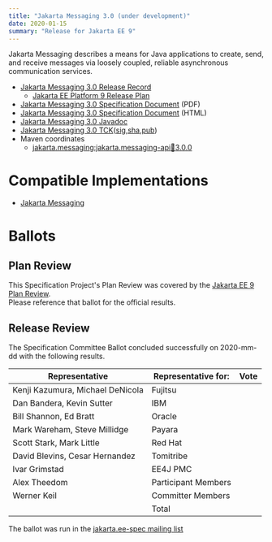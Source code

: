 ```yaml
---
title: "Jakarta Messaging 3.0 (under development)"
date: 2020-01-15
summary: "Release for Jakarta EE 9"
---
```


Jakarta Messaging describes a means for Java applications to create, send, and receive messages via loosely coupled, reliable asynchronous communication services.

* [Jakarta Messaging 3.0 Release Record]()
  * [Jakarta EE Platform 9 Release Plan](https://eclipse-ee4j.github.io/jakartaee-platform/jakartaee9/JakartaEE9ReleasePlan)
* [Jakarta Messaging 3.0 Specification Document]() (PDF)
* [Jakarta Messaging 3.0 Specification Document]() (HTML)
* [Jakarta Messaging 3.0 Javadoc](./apidocs)
* [Jakarta Messaging 3.0 TCK]()([sig](),[sha](),[pub]())
* Maven coordinates
  * [jakarta.messaging:jakarta.messaging-api:jar:3.0.0]()


# Compatible Implementations

* [Jakarta Messaging]()

# Ballots

## Plan Review

[//]: # (For Jakarta EE 9, the Platform Plan Review covered 95% of the Specification Projects.  For those Projects, just use the following statement in this Plan Review section:)

This Specification Project's Plan Review was covered by the [Jakarta EE 9 Plan Review](https://jakarta.ee/specifications/platform/9/).  
Please reference that ballot for the official results.

[//]: # (If your Project was required to do a standalone Plan Review...  You'll need to perform an official Plan Review ballot and record the results here.)

## Release Review

The Specification Committee Ballot concluded successfully on 2020-mm-dd with the following results.

| Representative                                 | Representative for: | Vote |
|------------------------------------------------|---------------------|------|
| Kenji Kazumura, Michael DeNicola               | Fujitsu             |      |
| Dan Bandera, Kevin Sutter                      | IBM                 |      |
| Bill Shannon, Ed Bratt                         | Oracle              |      |
| Mark Wareham, Steve Millidge                   | Payara              |      |
| Scott Stark, Mark Little                       | Red Hat             |      |
| David Blevins, Cesar Hernandez                 | Tomitribe           |      |
| Ivar Grimstad                                  | EE4J PMC            |      |
| Alex Theedom                                   | Participant Members |      |
| Werner Keil                                    | Committer Members   |      |
|                                                | Total               |      |

The ballot was run in the [jakarta.ee-spec mailing list]()
